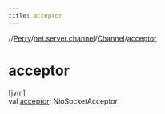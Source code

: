 ```yaml
---
title: acceptor
---
```

//[Perry](../../../index.html)/[net.server.channel](../index.html)/[Channel](index.html)/[acceptor](acceptor.html)



# acceptor



[jvm]\
val [acceptor](acceptor.html): NioSocketAcceptor




